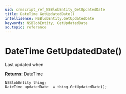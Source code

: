 ```yaml
---
uid: crmscript_ref_NSBlobEntity_GetUpdatedDate
title: DateTime GetUpdatedDate()
intellisense: NSBlobEntity.GetUpdatedDate
keywords: NSBlobEntity, GetUpdatedDate
so.topic: reference
---
```


# DateTime GetUpdatedDate()

Last updated when

**Returns:** DateTime

```crmscript
NSBlobEntity thing;
DateTime updatedDate  = thing.GetUpdatedDate();
```

